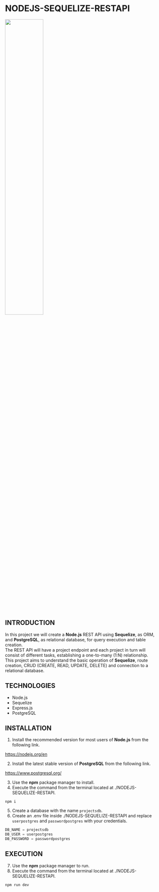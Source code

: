 # NODEJS-SEQUELIZE-RESTAPI

<img width="50%" src="https://i.postimg.cc/4NH55sPK/SEQUELIZE-REST-API.png" />

## INTRODUCTION

In this project we will create a **Node.js** REST API using **Sequelize**, as ORM, and **PostgreSQL**, as relational database, for query execution and table creation. <br>
The REST API will have a project endpoint and each project in turn will consist of different tasks, establishing a one-to-many (1:N) relationship. <br>
This project aims to understand the basic operation of **Sequelize**, route creation, CRUD (CREATE, READ, UPDATE, DELETE) and connection to a relational database.

## TECHNOLOGIES

- Node.js
- Sequelize
- Express.js
- PostgreSQL

## INSTALLATION

1. Install the recommended version for most users of **Node.js** from the following link.

https://nodejs.org/en

2. Install the latest stable version of **PostgreSQL** from the following link.

https://www.postgresql.org/

3. Use the **npm** package manager to install.
4. Execute the command from the terminal located at ./NODEJS-SEQUELIZE-RESTAPI.

```shell
npm i
```

5. Create a database with the name `projectsdb`.
6. Create an .env file inside ./NODEJS-SEQUELIZE-RESTAPI and replace `userpostgres` and `passwordpostgres` with your credentials.

```js
DB_NAME = projectsdb
DB_USER = userpostgres
DB_PASSWORD = passwordpostgres
```

## EXECUTION

7. Use the **npm** package manager to run.
8. Execute the command from the terminal located at ./NODEJS-SEQUELIZE-RESTAPI.

```shell
npm run dev
```
